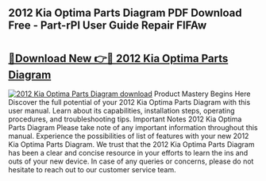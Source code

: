 ## 2012 Kia Optima Parts Diagram PDF Download Free - Part-rPl User Guide Repair FlFAw

# <h2><a href="http://dfk6l6u.blite.top/?on=2012+Kia+Optima+Parts+Diagram">🔗Download New 👉🔴 2012 Kia Optima Parts Diagram</a></h2>

[![2012 Kia Optima Parts Diagram download](https://i.imgur.com/lujVjoI.png)](http://dfk6l6u.blite.top/?on=2012+Kia+Optima+Parts+Diagram)
Product Mastery Begins Here Discover the full potential of your 2012 Kia Optima Parts Diagram with this user manual. Learn about its capabilities, installation steps, operating procedures, and troubleshooting tips. Important Notes 2012 Kia Optima Parts Diagram Please take note of any important information throughout this manual. Experience the possibilities of list of features with your new 2012 Kia Optima Parts Diagram. We trust that the 2012 Kia Optima Parts Diagram has been a clear and concise resource in your efforts to learn the ins and outs of your new device. In case of any queries or concerns, please do not hesitate to reach out to our customer service team.

